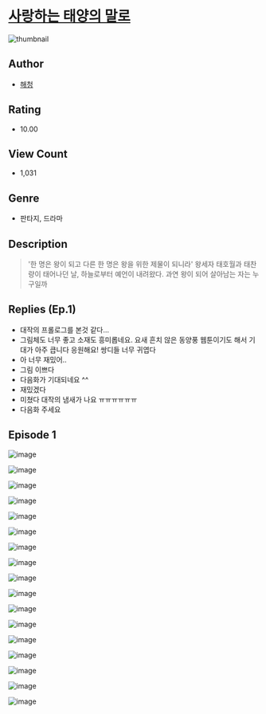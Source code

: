 # [사랑하는 태양의 말로](https://comic.naver.com/challenge/list?titleId=811194)
![thumbnail](https://image-comic.pstatic.net/user_contents_data/challenge_comic/2023/05/25/367197/upload_7147269998815425122_480x623.jpeg)

## Author
- [해청](https://comic.naver.com/artistTitle?id=367197)

## Rating
- 10.00

## View Count
- 1,031

## Genre
- 판타지, 드라마

## Description
> '한 명은 왕이 되고 다른 한 명은 왕을 위한 제물이 되니라' 왕세자 태호월과 태찬량이 태어나던 날, 하늘로부터 예언이 내려왔다. 과연 왕이 되어 살아남는 자는 누구일까

## Replies (Ep.1)
- 대작의 프롤로그를 본것 같다...
- 그림체도 너무 좋고 소재도 흥미롭네요. 요새 흔치 않은 동양풍 웹툰이기도 해서 기대가 아주 큽니다 응원해요! 쌍디들 너무 귀엽다
- 아 너무 재밌어..
- 그림 이쁘다
- 다음화가 기대되네요 ^^
- 재밌겠다
- 미쳤다 대작의 냄새가 나요 ㅠㅠㅠㅠㅠㅠ
- 다음화 주세요

## Episode 1
![image](https://image-comic.pstatic.net/user_contents_data/challenge_comic/2023/05/25/367197/upload_7364902924589557346.jpeg)

![image](https://image-comic.pstatic.net/user_contents_data/challenge_comic/2023/05/25/367197/upload_7377852100660246841.jpeg)

![image](https://image-comic.pstatic.net/user_contents_data/challenge_comic/2023/05/25/367197/upload_4134644444201968432.jpeg)

![image](https://image-comic.pstatic.net/user_contents_data/challenge_comic/2023/05/25/367197/upload_4121187706794566498.jpeg)

![image](https://image-comic.pstatic.net/user_contents_data/challenge_comic/2023/05/25/367197/upload_3905574592474145382.jpeg)

![image](https://image-comic.pstatic.net/user_contents_data/challenge_comic/2023/05/25/367197/upload_3618753558370935858.jpeg)

![image](https://image-comic.pstatic.net/user_contents_data/challenge_comic/2023/05/25/367197/upload_7221577223778756195.jpeg)

![image](https://image-comic.pstatic.net/user_contents_data/challenge_comic/2023/05/25/367197/upload_7149525092872042034.jpeg)

![image](https://image-comic.pstatic.net/user_contents_data/challenge_comic/2023/05/25/367197/upload_7003435194911831347.jpeg)

![image](https://image-comic.pstatic.net/user_contents_data/challenge_comic/2023/05/25/367197/upload_4135539442375079735.jpeg)

![image](https://image-comic.pstatic.net/user_contents_data/challenge_comic/2023/05/25/367197/upload_3832620665319469872.jpeg)

![image](https://image-comic.pstatic.net/user_contents_data/challenge_comic/2023/05/25/367197/upload_4049633495842371640.jpeg)

![image](https://image-comic.pstatic.net/user_contents_data/challenge_comic/2023/05/25/367197/upload_7234249275744805990.jpeg)

![image](https://image-comic.pstatic.net/user_contents_data/challenge_comic/2023/05/25/367197/upload_3760560898045261878.jpeg)

![image](https://image-comic.pstatic.net/user_contents_data/challenge_comic/2023/05/25/367197/upload_4122589583365465697.jpeg)

![image](https://image-comic.pstatic.net/user_contents_data/challenge_comic/2023/05/25/367197/upload_7377231966726664248.jpeg)

![image](https://image-comic.pstatic.net/user_contents_data/challenge_comic/2023/05/25/367197/upload_3846691325369463397.jpeg)
